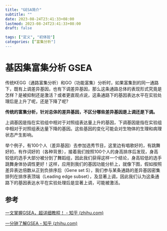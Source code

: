 ```yaml
---
title: "GESA简介"
subtitle: ""
date: 2023-08-24T23:41:33+08:00
lastmod: 2023-08-24T23:41:33+08:00
draft: false

tags: ["定义", "初体验"]
categories: [“富集分析"]
---
```

# 基因集富集分析 GSEA

传统KEGG（通路富集分析）和GO（功能富集）分析时，如果富集到的同一通路下，既有上调差异基因，也有下调差异基因，那么这条通路总体的表现形式究竟是怎样？是被抑制还是激活？或者更直观点说，这条通路下的基因表达水平在实验处理后是上升了呢，还是下降了呢?

**传统的富集分析，针对总体的差异基因，不区分哪些差异基因是上调还是下调。**

上调基因是指在实验组中相对于对照组表达量上升的基因，下调基因是指在实验组中相对于对照组表达量下降的基因。这些基因的变化可能会对生物体的生理和病理状态产生影响。


举个例子，有100个人（差异基因）去参加选秀节目，这里边有唱歌好的，有跳舞好的，有作词好的（各种背景），接着我们按照100个人的身高排序后发现，身高较低的选手大部分被分到了舞蹈组，因此我们获得这样一个结论，身高较低的选手跳舞身体协调性更好！这样，应用到我们的基因功能分析上，就像下图，假如按照差异表达倍数从正到负排序后（Gene set S），我们参与某条通路的差异基因密集排列在排序表顶端（Leading edge subset），及显著上调，因此我们认为这条通路下的基因表达水平在实验处理后是显著上调，可能被激活。

## 参考

[一文掌握GSEA，超详细教程！ - 知乎 (zhihu.com)](https://zhuanlan.zhihu.com/p/442602957)

[一分钟了解GSEA - 知乎 (zhihu.com)](https://zhuanlan.zhihu.com/p/337001292)
